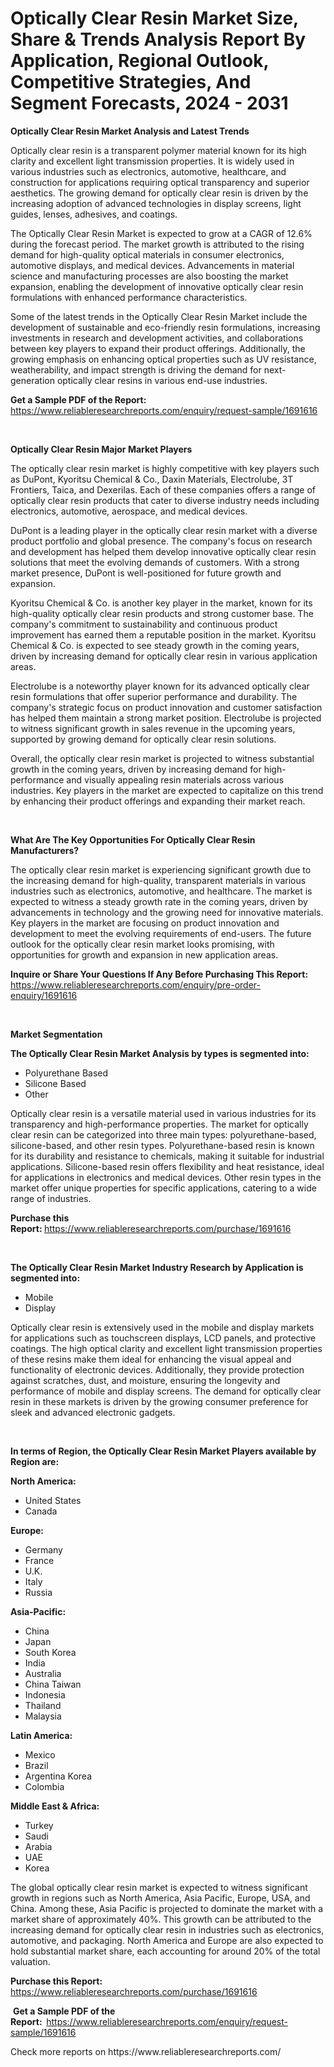 <p><h1>Optically Clear Resin Market Size, Share & Trends Analysis Report By Application, Regional Outlook, Competitive Strategies, And Segment Forecasts, 2024 - 2031</h1></p><p><strong>Optically Clear Resin Market Analysis and Latest Trends</strong></p>
<p><p>Optically clear resin is a transparent polymer material known for its high clarity and excellent light transmission properties. It is widely used in various industries such as electronics, automotive, healthcare, and construction for applications requiring optical transparency and superior aesthetics. The growing demand for optically clear resin is driven by the increasing adoption of advanced technologies in display screens, light guides, lenses, adhesives, and coatings.</p><p>The Optically Clear Resin Market is expected to grow at a CAGR of 12.6% during the forecast period. The market growth is attributed to the rising demand for high-quality optical materials in consumer electronics, automotive displays, and medical devices. Advancements in material science and manufacturing processes are also boosting the market expansion, enabling the development of innovative optically clear resin formulations with enhanced performance characteristics.</p><p>Some of the latest trends in the Optically Clear Resin Market include the development of sustainable and eco-friendly resin formulations, increasing investments in research and development activities, and collaborations between key players to expand their product offerings. Additionally, the growing emphasis on enhancing optical properties such as UV resistance, weatherability, and impact strength is driving the demand for next-generation optically clear resins in various end-use industries.</p></p>
<p><strong>Get a Sample PDF of the Report:&nbsp;</strong> <a href="https://www.reliableresearchreports.com/enquiry/request-sample/1691616">https://www.reliableresearchreports.com/enquiry/request-sample/1691616</a></p>
<p>&nbsp;</p>
<p><strong>Optically Clear Resin Major Market Players</strong></p>
<p><p>The optically clear resin market is highly competitive with key players such as DuPont, Kyoritsu Chemical & Co., Daxin Materials, Electrolube, 3T Frontiers, Taica, and Dexerilas. Each of these companies offers a range of optically clear resin products that cater to diverse industry needs including electronics, automotive, aerospace, and medical devices.</p><p>DuPont is a leading player in the optically clear resin market with a diverse product portfolio and global presence. The company's focus on research and development has helped them develop innovative optically clear resin solutions that meet the evolving demands of customers. With a strong market presence, DuPont is well-positioned for future growth and expansion.</p><p>Kyoritsu Chemical & Co. is another key player in the market, known for its high-quality optically clear resin products and strong customer base. The company's commitment to sustainability and continuous product improvement has earned them a reputable position in the market. Kyoritsu Chemical & Co. is expected to see steady growth in the coming years, driven by increasing demand for optically clear resin in various application areas.</p><p>Electrolube is a noteworthy player known for its advanced optically clear resin formulations that offer superior performance and durability. The company's strategic focus on product innovation and customer satisfaction has helped them maintain a strong market position. Electrolube is projected to witness significant growth in sales revenue in the upcoming years, supported by growing demand for optically clear resin solutions.</p><p>Overall, the optically clear resin market is projected to witness substantial growth in the coming years, driven by increasing demand for high-performance and visually appealing resin materials across various industries. Key players in the market are expected to capitalize on this trend by enhancing their product offerings and expanding their market reach.</p></p>
<p>&nbsp;</p>
<p><strong>What Are The Key Opportunities For Optically Clear Resin Manufacturers?</strong></p>
<p><p>The optically clear resin market is experiencing significant growth due to the increasing demand for high-quality, transparent materials in various industries such as electronics, automotive, and healthcare. The market is expected to witness a steady growth rate in the coming years, driven by advancements in technology and the growing need for innovative materials. Key players in the market are focusing on product innovation and development to meet the evolving requirements of end-users. The future outlook for the optically clear resin market looks promising, with opportunities for growth and expansion in new application areas.</p></p>
<p><strong>Inquire or Share Your Questions If Any Before Purchasing This Report:</strong> <a href="https://www.reliableresearchreports.com/enquiry/pre-order-enquiry/1691616">https://www.reliableresearchreports.com/enquiry/pre-order-enquiry/1691616</a></p>
<p>&nbsp;</p>
<p><strong>Market Segmentation</strong></p>
<p><strong>The Optically Clear Resin Market Analysis by types is segmented into:</strong></p>
<p><ul><li>Polyurethane Based</li><li>Silicone Based</li><li>Other</li></ul></p>
<p><p>Optically clear resin is a versatile material used in various industries for its transparency and high-performance properties. The market for optically clear resin can be categorized into three main types: polyurethane-based, silicone-based, and other resin types. Polyurethane-based resin is known for its durability and resistance to chemicals, making it suitable for industrial applications. Silicone-based resin offers flexibility and heat resistance, ideal for applications in electronics and medical devices. Other resin types in the market offer unique properties for specific applications, catering to a wide range of industries.</p></p>
<p><strong>Purchase this Report:&nbsp;</strong><a href="https://www.reliableresearchreports.com/purchase/1691616">https://www.reliableresearchreports.com/purchase/1691616</a></p>
<p>&nbsp;</p>
<p><strong>The Optically Clear Resin Market Industry Research by Application is segmented into:</strong></p>
<p><ul><li>Mobile</li><li>Display</li></ul></p>
<p><p>Optically clear resin is extensively used in the mobile and display markets for applications such as touchscreen displays, LCD panels, and protective coatings. The high optical clarity and excellent light transmission properties of these resins make them ideal for enhancing the visual appeal and functionality of electronic devices. Additionally, they provide protection against scratches, dust, and moisture, ensuring the longevity and performance of mobile and display screens. The demand for optically clear resin in these markets is driven by the growing consumer preference for sleek and advanced electronic gadgets.</p></p>
<p>&nbsp;</p>
<p><strong>In terms of Region, the Optically Clear Resin Market Players available by Region are:</strong></p>
<p>
    <p> <strong> North America: </strong>
        <ul>
            <li>United States</li>
            <li>Canada</li>
        </ul>
        </p> 
    <p> <strong> Europe: </strong>
        <ul>
            <li>Germany</li>
            <li>France</li>
            <li>U.K.</li>
            <li>Italy</li>
            <li>Russia</li>
        </ul>
        </p> 
    <p> <strong> Asia-Pacific: </strong>
        <ul>
            <li>China</li>
            <li>Japan</li>
            <li>South Korea</li>
            <li>India</li>
            <li>Australia</li>
            <li>China Taiwan</li>
            <li>Indonesia</li>
            <li>Thailand</li>
            <li>Malaysia</li>
        </ul>
        </p> 
    <p> <strong> Latin America: </strong>
        <ul>
            <li>Mexico</li>
            <li>Brazil</li>
            <li>Argentina Korea</li>
            <li>Colombia</li>
        </ul>
        </p> 
    <p> <strong> Middle East & Africa: </strong>
        <ul>
            <li>Turkey</li>
            <li>Saudi</li>
            <li>Arabia</li>
            <li>UAE</li>
            <li>Korea</li>
        </ul>
    </p>
    </p>
<p><p>The global optically clear resin market is expected to witness significant growth in regions such as North America, Asia Pacific, Europe, USA, and China. Among these, Asia Pacific is projected to dominate the market with a market share of approximately 40%. This growth can be attributed to the increasing demand for optically clear resin in industries such as electronics, automotive, and packaging. North America and Europe are also expected to hold substantial market share, each accounting for around 20% of the total valuation.</p></p>
<p><strong>Purchase this Report: </strong><a href="https://www.reliableresearchreports.com/purchase/1691616">https://www.reliableresearchreports.com/purchase/1691616</a></p>
<p>&nbsp;<strong>Get a Sample PDF of the Report:&nbsp;&nbsp;</strong><a href="https://www.reliableresearchreports.com/enquiry/request-sample/1691616">https://www.reliableresearchreports.com/enquiry/request-sample/1691616</a></p>
<p><strong></strong></p>
<p>Check more reports on https://www.reliableresearchreports.com/</p>